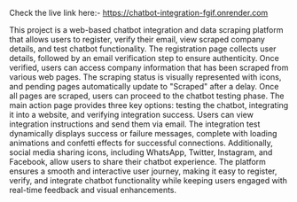 Check the live link here:- https://chatbot-integration-fgif.onrender.com

This project is a web-based chatbot integration and data scraping platform that allows users to register, verify their email, view scraped company details, and test chatbot functionality. The registration page collects user details, followed by an email verification step to ensure authenticity. Once verified, users can access company information that has been scraped from various web pages. The scraping status is visually represented with icons, and pending pages automatically update to "Scraped" after a delay. Once all pages are scraped, users can proceed to the chatbot testing phase. The main action page provides three key options: testing the chatbot, integrating it into a website, and verifying integration success. Users can view integration instructions and send them via email. The integration test dynamically displays success or failure messages, complete with loading animations and confetti effects for successful connections. Additionally, social media sharing icons, including WhatsApp, Twitter, Instagram, and Facebook, allow users to share their chatbot experience. The platform ensures a smooth and interactive user journey, making it easy to register, verify, and integrate chatbot functionality while keeping users engaged with real-time feedback and visual enhancements.
